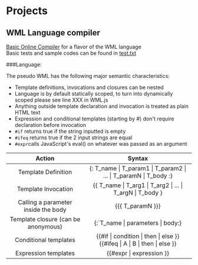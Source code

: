 # Projects
## WML Language compiler

[Basic Online Compiler](https://camilogarcialarotta.github.io/Projects/WML_Compiler/index.html) for a flavor of the WML language  
Basic tests and sample codes can be found in [test.txt](https://github.com/CamiloGarciaLaRotta/Projects/blob/master/WML_Compiler/test.txt)


###Language:

The pseudo WML has the following major semantic characteristics:  

-  Template definitions, invocations and closures can be nested
-  Language is by default statically scoped, to turn into dynamically scoped please see line XXX in WML.js
-  Anything outside template declaration and invocation is treated as plain HTML text
-  Expression and conditional templates (starting by #) don't require declaration before invocation
-  `#if` returns true if the string inputted is empty
-  `#ifeq` returns true if the 2 input strings are equal
-  `#expr`calls JavaScript's eval() on whatever was passed as an argument

|  __Action__              	|  __Syntax__           |  
|:---:	                    |:---:	                |
|   Template Definition	|   {: T_name \| T_param1 \| T_param2 \| ... \| T_paramN \| T_body  :}	|  
|   Template Invocation	|   {{ T_name \| T_arg1 \| T_arg2 \| ... \| T_argN \| T_body  }	|   
|   Calling a parameter inside the body	|   {{{ T_paramN }}}	|  
|   Template closure (can be anonymous)	|   {:\`T_name \| parameters \| body:}	|  
|   Conditional templates	|   {{#if \| condition \| then \| else }}  {{#ifeq \| A \| B \| then \| else }} 	|
|   Expression templates  |   {{#expr \| expression }} 	|
